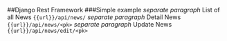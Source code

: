 ##Django Rest Framework
###Simple example
*separate paragraph*
List of all News
```{{url}}/api/news/```
 *separate paragraph*
Detail News
```{{url}}/api/news/<pk>```
 *separate paragraph*
Update News
```{{url}}/api/news/edit/<pk>```